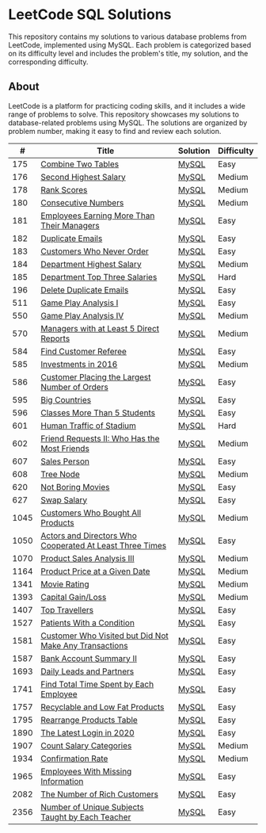 # LeetCode SQL Solutions

This repository contains my solutions to various database problems from LeetCode, implemented using MySQL. Each problem is categorized based on its difficulty level and includes the problem's title, my solution, and the corresponding difficulty.

## About

LeetCode is a platform for practicing coding skills, and it includes a wide range of problems to solve. This repository showcases my solutions to database-related problems using MySQL. The solutions are organized by problem number, making it easy to find and review each solution.


| # | Title | Solution | Difficulty |
|----------|----------|----------|----------|
| 175 | [Combine Two Tables][Prob175] | [MySQL][MySQL175] | Easy |
| 176 | [Second Highest Salary][Prob176] | [MySQL][MySQL176] | Medium |
| 178 | [Rank Scores][Prob178] | [MySQL][MySQL178] | Medium |
| 180 | [Consecutive Numbers][Prob180] | [MySQL][MySQL180] | Medium |
| 181 | [Employees Earning More Than Their Managers][Prob181] | [MySQL][MySQL181] | Easy |
| 182 | [Duplicate Emails][Prob182] | [MySQL][MySQL182] | Easy |
| 183 | [Customers Who Never Order][Prob183] | [MySQL][MySQL183] | Easy |
| 184 | [Department Highest Salary][Prob184] | [MySQL][MySQL184] | Medium |
| 185 | [Department Top Three Salaries][Prob185] | [MySQL][MySQL185] | Hard |
| 196 | [Delete Duplicate Emails][Prob196] | [MySQL][MySQL196] | Easy |
| 511 | [Game Play Analysis I][Prob511] | [MySQL][MySQL511] | Easy |
| 550 | [Game Play Analysis IV][Prob550] | [MySQL][MySQL550] | Medium |
| 570 | [Managers with at Least 5 Direct Reports][Prob570] | [MySQL][MySQL570] | Medium |
| 584 | [Find Customer Referee][Prob584] | [MySQL][MySQL584] | Easy |
| 585 | [Investments in 2016][Prob585] | [MySQL][MySQL585] | Medium |
| 586 | [Customer Placing the Largest Number of Orders][Prob586] | [MySQL][MySQL586] | Easy |
| 595 | [Big Countries][Prob595] | [MySQL][MySQL595] | Easy |
| 596 | [Classes More Than 5 Students][Prob596] | [MySQL][MySQL596] | Easy |
| 601 | [Human Traffic of Stadium][Prob601] | [MySQL][MySQL601] | Hard |
| 602 | [Friend Requests II: Who Has the Most Friends][Prob602] | [MySQL][MySQL602] | Medium |
| 607 | [Sales Person][Prob607] | [MySQL][MySQL607] | Easy |
| 608 | [Tree Node][Prob608] | [MySQL][MySQL608] | Medium |
| 620 | [Not Boring Movies][Prob620] | [MySQL][MySQL620] | Easy |
| 627 | [Swap Salary][Prob627] | [MySQL][MySQL627] | Easy |
| 1045 | [Customers Who Bought All Products][Prob1045] | [MySQL][MySQL1045] | Medium |
| 1050 | [Actors and Directors Who Cooperated At Least Three Times][Prob1050] | [MySQL][MySQL1050] | Easy |
| 1070 | [Product Sales Analysis III][Prob1070] | [MySQL][MySQL1070] | Medium |
| 1164 | [Product Price at a Given Date][Prob1164] | [MySQL][MySQL1164] | Medium |
| 1341 | [Movie Rating][Prob1341] | [MySQL][MySQL1341] | Medium |
| 1393 | [Capital Gain/Loss][Prob1393] | [MySQL][MySQL1393] | Medium |
| 1407 | [Top Travellers][Prob1407] | [MySQL][MySQL1407] | Easy |
| 1527 | [Patients With a Condition][Prob1527] | [MySQL][MySQL1527] | Easy |
| 1581 | [Customer Who Visited but Did Not Make Any Transactions][Prob1581] | [MySQL][MySQL1581] | Easy |
| 1587 | [Bank Account Summary II][Prob1587] | [MySQL][MySQL1587] | Easy |
| 1693 | [Daily Leads and Partners][Prob1693] | [MySQL][MySQL1693] | Easy |
| 1741 | [Find Total Time Spent by Each Employee][Prob1741] | [MySQL][MySQL1741] | Easy |
| 1757 | [Recyclable and Low Fat Products][Prob1757] | [MySQL][MySQL1757] | Easy |
| 1795 | [Rearrange Products Table][Prob1795] | [MySQL][MySQL1795] | Easy |
| 1890 | [The Latest Login in 2020][Prob1890] | [MySQL][MySQL1890] | Easy |
| 1907 | [Count Salary Categories][Prob1907] | [MySQL][MySQL1907] | Medium |
| 1934 | [Confirmation Rate][Prob1934] | [MySQL][MySQL1934] | Medium |
| 1965 | [Employees With Missing Information][Prob1965] | [MySQL][MySQL1965] | Easy |
| 2082 | [The Number of Rich Customers][Prob2082] | [MySQL][MySQL2082] | Easy |
| 2356 | [Number of Unique Subjects Taught by Each Teacher][Prob2356] | [MySQL][MySQL2356] | Easy |

[Prob175]: https://leetcode.com/problems/combine-two-tables/
[MySQL175]: https://github.com/marliyehez/SQL-LeetCode/blob/main/code/CombineTwoTables.sql
[Prob176]: https://leetcode.com/problems/second-highest-salary/
[MySQL176]: https://github.com/marliyehez/SQL-LeetCode/blob/main/code/SecondHighestSalary.sql
[Prob178]: https://leetcode.com/problems/rank-scores/
[MySQL178]: https://github.com/marliyehez/SQL-LeetCode/blob/main/code/RankScores.sql
[Prob180]: https://leetcode.com/problems/consecutive-numbers/
[MySQL180]: https://github.com/marliyehez/SQL-LeetCode/blob/main/code/ConsecutiveNumbers.sql
[Prob181]: https://leetcode.com/problems/employees-earning-more-than-their-managers/
[MySQL181]: https://github.com/marliyehez/SQL-LeetCode/blob/main/code/EmployeesEarningMoreThanTheirManagers.sql
[Prob182]: https://leetcode.com/problems/duplicate-emails/
[MySQL182]: https://github.com/marliyehez/SQL-LeetCode/blob/main/code/DuplicateEmails.sql
[Prob183]: https://leetcode.com/problems/customers-who-never-order/
[MySQL183]: https://github.com/marliyehez/SQL-LeetCode/blob/main/code/CustomersWhoNeverOrder.sql
[Prob184]: https://leetcode.com/problems/department-highest-salary/
[MySQL184]: https://github.com/marliyehez/SQL-LeetCode/blob/main/code/DepartmentHighestSalary.sql
[Prob185]: https://leetcode.com/problems/department-top-three-salaries/
[MySQL185]: https://github.com/marliyehez/SQL-LeetCode/blob/main/code/DepartmentTopThreeSalaries.sql
[Prob196]: https://leetcode.com/problems/delete-duplicate-emails/
[MySQL196]: https://github.com/marliyehez/SQL-LeetCode/blob/main/code/DeleteDuplicateEmails.sql
[Prob511]: https://leetcode.com/problems/game-play-analysis-i/
[MySQL511]: https://github.com/marliyehez/SQL-LeetCode/blob/main/code/GamePlayAnalysisI.sql
[Prob550]: https://leetcode.com/problems/game-play-analysis-iv/
[MySQL550]: https://github.com/marliyehez/SQL-LeetCode/blob/main/code/GamePlayAnalysisIV.sql
[Prob570]: https://leetcode.com/problems/managers-with-at-least-5-direct-reports/
[MySQL570]: https://github.com/marliyehez/SQL-LeetCode/blob/main/code/ManagerswithatLeast5DirectReports.sql
[Prob584]: https://leetcode.com/problems/find-customer-referee/
[MySQL584]: https://github.com/marliyehez/SQL-LeetCode/blob/main/code/FindCustomerReferee.sql
[Prob585]: https://leetcode.com/problems/investments-in-2016/
[MySQL585]: https://github.com/marliyehez/SQL-LeetCode/blob/main/code/Investmentsin2016.sql
[Prob586]: https://leetcode.com/problems/customer-placing-the-largest-number-of-orders/
[MySQL586]: https://github.com/marliyehez/SQL-LeetCode/blob/main/code/CustomerPlacingtheLargestNumberofOrders.sql
[Prob595]: https://leetcode.com/problems/big-countries/
[MySQL595]: https://github.com/marliyehez/SQL-LeetCode/blob/main/code/BigCountries.sql
[Prob596]: https://leetcode.com/problems/classes-more-than-5-students/
[MySQL596]: https://github.com/marliyehez/SQL-LeetCode/blob/main/code/ClassesMoreThan5Students.sql
[Prob601]: https://leetcode.com/problems/human-traffic-of-stadium/
[MySQL601]: https://github.com/marliyehez/SQL-LeetCode/blob/main/code/HumanTrafficofStadium.sql
[Prob602]: https://leetcode.com/problems/friend-requests-ii-who-has-the-most-friends/
[MySQL602]: https://github.com/marliyehez/SQL-LeetCode/blob/main/code/FriendRequestsII_WhoHastheMostFriends.sql
[Prob607]: https://leetcode.com/problems/sales-person/
[MySQL607]: https://github.com/marliyehez/SQL-LeetCode/blob/main/code/SalesPerson.sql
[Prob608]: https://leetcode.com/problems/tree-node/
[MySQL608]: https://github.com/marliyehez/SQL-LeetCode/blob/main/code/TreeNode.sql
[Prob620]: https://leetcode.com/problems/not-boring-movies/
[MySQL620]: https://github.com/marliyehez/SQL-LeetCode/blob/main/code/NotBoringMovies.sql
[Prob627]: https://leetcode.com/problems/swap-salary/
[MySQL627]: https://github.com/marliyehez/SQL-LeetCode/blob/main/code/SwapSalary.sql
[Prob1045]: https://leetcode.com/problems/customers-who-bought-all-products/
[MySQL1045]: https://github.com/marliyehez/SQL-LeetCode/blob/main/code/CustomersWhoBoughtAllProducts.sql
[Prob1050]: https://leetcode.com/problems/actors-and-directors-who-cooperated-at-least-three-times/
[MySQL1050]: https://github.com/marliyehez/SQL-LeetCode/blob/main/code/ActorsandDirectorsWhoCooperatedAtLeastThreeTimes.sql
[Prob1070]: https://leetcode.com/problems/product-sales-analysis-iii/
[MySQL1070]: https://github.com/marliyehez/SQL-LeetCode/blob/main/code/ProductSalesAnalysisIII.sql
[Prob1164]: https://leetcode.com/problems/product-price-at-a-given-date/
[MySQL1164]: https://github.com/marliyehez/SQL-LeetCode/blob/main/code/ProductPriceataGivenDate.sql
[Prob1341]: https://leetcode.com/problems/movie-rating/
[MySQL1341]: https://github.com/marliyehez/SQL-LeetCode/blob/main/code/MovieRating.sql
[Prob1393]: https://leetcode.com/problems/capital-gainloss/
[MySQL1393]: https://github.com/marliyehez/SQL-LeetCode/blob/main/code/CapitalGainorLoss.sql
[Prob1407]: https://leetcode.com/problems/top-travellers/
[MySQL1407]: https://github.com/marliyehez/SQL-LeetCode/blob/main/code/TopTravellers.sql
[Prob1527]: https://leetcode.com/problems/patients-with-a-condition/
[MySQL1527]: https://github.com/marliyehez/SQL-LeetCode/blob/main/code/PatientsWithaCondition.sql
[Prob1581]: https://leetcode.com/problems/customer-who-visited-but-did-not-make-any-transactions/
[MySQL1581]: https://github.com/marliyehez/SQL-LeetCode/blob/main/code/CustomerWhoVisitedbutDidNotMakeAnyTransactions.sql
[Prob1587]: https://leetcode.com/problems/bank-account-summary-ii/
[MySQL1587]: https://github.com/marliyehez/SQL-LeetCode/blob/main/code/BankAccountSummaryII.sql
[Prob1693]: https://leetcode.com/problems/daily-leads-and-partners/
[MySQL1693]: https://github.com/marliyehez/SQL-LeetCode/blob/main/code/DailyLeadsandPartners.sql
[Prob1741]: https://leetcode.com/problems/find-total-time-spent-by-each-employee/
[MySQL1741]: https://github.com/marliyehez/SQL-LeetCode/blob/main/code/FindTotalTimeSpentbyEachEmployee.sql
[Prob1757]: https://leetcode.com/problems/recyclable-and-low-fat-products/
[MySQL1757]: https://github.com/marliyehez/SQL-LeetCode/blob/main/code/RecyclableandLowFatProducts.sql
[Prob1795]: https://leetcode.com/problems/rearrange-products-table/
[MySQL1795]: https://github.com/marliyehez/SQL-LeetCode/blob/main/code/RearrangeProductsTable.sql
[Prob1890]: https://leetcode.com/problems/the-latest-login-in-2020/
[MySQL1890]: https://github.com/marliyehez/SQL-LeetCode/blob/main/code/TheLatestLoginin2020.sql
[Prob1907]: https://leetcode.com/problems/count-salary-categories/
[MySQL1907]: https://github.com/marliyehez/SQL-LeetCode/blob/main/code/CountSalaryCategories.sql
[Prob1934]: https://leetcode.com/problems/confirmation-rate/
[MySQL1934]: https://github.com/marliyehez/SQL-LeetCode/blob/main/code/ConfirmationRate.sql
[Prob1965]: https://leetcode.com/problems/employees-with-missing-information/
[MySQL1965]: https://github.com/marliyehez/SQL-LeetCode/blob/main/code/EmployeesWithMissingInformation.sql
[Prob2082]: https://leetcode.com/problems/the-number-of-rich-customers/
[MySQL2082]: https://github.com/marliyehez/SQL-LeetCode/blob/main/code/TheNumberofRichCustomers.sql
[Prob2356]: https://leetcode.com/problems/number-of-unique-subjects-taught-by-each-teacher/
[MySQL2356]: https://github.com/marliyehez/SQL-LeetCode/blob/main/code/NumberofUniqueSubjectsTaughtbyEachTeacher.sql

